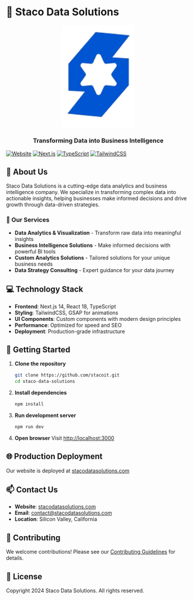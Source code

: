 # 🚀 Staco Data Solutions

<div align="center">
  <img src="public/images/sds_logo.png" alt="Staco Data Solutions Logo" width="200"/>
  <h3>Transforming Data into Business Intelligence</h3>
</div>

[![Website](https://img.shields.io/badge/Website-stacodatasolutions.com-blue)](https://stacodatasolutions.com)
[![Next.js](https://img.shields.io/badge/Built%20with-Next.js%2014-black)](https://nextjs.org)
[![TypeScript](https://img.shields.io/badge/Powered%20by-TypeScript-blue)](https://www.typescriptlang.org)
[![TailwindCSS](https://img.shields.io/badge/Styled%20with-TailwindCSS-06B6D4)](https://tailwindcss.com)

## 🌟 About Us

Staco Data Solutions is a cutting-edge data analytics and business intelligence company. We specialize in transforming complex data into actionable insights, helping businesses make informed decisions and drive growth through data-driven strategies.

### 🎯 Our Services

- **Data Analytics & Visualization** - Transform raw data into meaningful insights
- **Business Intelligence Solutions** - Make informed decisions with powerful BI tools
- **Custom Analytics Solutions** - Tailored solutions for your unique business needs
- **Data Strategy Consulting** - Expert guidance for your data journey

## 💻 Technology Stack

- **Frontend**: Next.js 14, React 18, TypeScript
- **Styling**: TailwindCSS, GSAP for animations
- **UI Components**: Custom components with modern design principles
- **Performance**: Optimized for speed and SEO
- **Deployment**: Production-grade infrastructure

## 🚀 Getting Started

1. **Clone the repository**
   ```bash
   git clone https://github.com/stacoit.git
   cd staco-data-solutions
   ```

2. **Install dependencies**
   ```bash
   npm install
   ```

3. **Run development server**
   ```bash
   npm run dev
   ```

4. **Open browser**
   Visit [http://localhost:3000](http://localhost:3000)

## 🌐 Production Deployment

Our website is deployed at [stacodatasolutions.com](https://stacodatasolutions.com)

## 📫 Contact Us

- **Website**: [stacodatasolutions.com](https://stacodatasolutions.com)
- **Email**: contact@stacodatasolutions.com
- **Location**: Silicon Valley, California

## 🤝 Contributing

We welcome contributions! Please see our [Contributing Guidelines](CONTRIBUTING.md) for details.

## 📄 License

Copyright 2024 Staco Data Solutions. All rights reserved.
